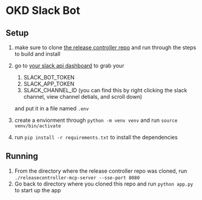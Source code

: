 # OKD Slack Bot
## Setup
1. make sure to clone [the release controller repo](https://github.com/jatinsu/releasecontroller-mcp-server) and run through the steps to build and install 
2. go to [your slack api dashboard](https://api.slack.com/apps) to grab your
    1. SLACK_BOT_TOKEN
    2. SLACK_APP_TOKEN
    3. SLACK_CHANNEL_ID (you can find this by right clicking the slack channel, view channel detials, and scroll down)

    and put it in a file named `.env`
3. create a enviorment through `python -m venv venv` and run `source venv/bin/activate`
4. run `pip install -r requirements.txt` to install the dependencies

## Running
1. From the directory where the release controller repo was cloned, run `./releasecontroller-mcp-server --sse-port 8080`
2. Go back to directory where you cloned this repo and run `python app.py` to start up the app
